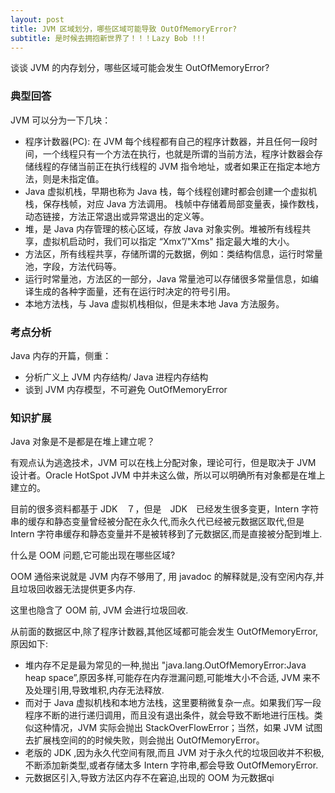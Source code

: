 ```yaml
---
layout: post
title: JVM 区域划分，哪些区域可能导致 OutOfMemoryError?
subtitle: 是时候去拥抱新世界了！！！Lazy Bob !!!
---
```

谈谈 JVM 的内存划分，哪些区域可能会发生 OutOfMemoryError?

### 典型回答
JVM 可以分为一下几块：
* 程序计数器(PC): 在 JVM 每个线程都有自己的程序计数器，并且任何一段时间，一个线程只有一个方法在执行，也就是所谓的当前方法，程序计数器会存储线程的存储当前正在执行线程的 JVM 指令地址，或者如果正在指定本地方法，则是未指定值。  
* Java 虚拟机栈，早期也称为 Java 栈，每个线程创建时都会创建一个虚拟机栈，保存栈帧，对应 Java 方法调用。 栈帧中存储着局部变量表，操作数栈，动态链接，方法正常退出或异常退出的定义等。
* 堆，是 Java 内存管理的核心区域，存放 Java 对象实例。堆被所有线程共享，虚拟机启动时，我们可以指定 “Xmx”/"Xms" 指定最大堆的大小。
* 方法区，所有线程共享，存储所谓的元数据，例如：类结构信息，运行时常量池，字段，方法代码等。
* 运行时常量池，方法区的一部分，Java 常量池可以存储很多常量信息，如编译生成的各种字面量，还有在运行时决定的符号引用。
* 本地方法栈，与 Java 虚拟机栈相似，但是未本地 Java 方法服务。

### 考点分析
Java 内存的开篇，侧重：　　
* 分析广义上 JVM 内存结构/ Java 进程内存结构
* 谈到 JVM 内存模型，不可避免 OutOfMemoryError

### 知识扩展

Java 对象是不是都是在堆上建立呢？

有观点认为逃逸技术，JVM 可以在栈上分配对象，理论可行，但是取决于 JVM 设计者。Oracle HotSpot JVM 中并未这么做，所以可以明确所有对象都是在堆上建立的。

目前的很多资料都基于 JDK　７，但是　JDK　已经发生很多变更，Intern 字符串的缓存和静态变量曾经被分配在永久代,而永久代已经被元数据区取代,但是 Intern 字符串缓存和静态变量并不是被转移到了元数据区,而是直接被分配到堆上.

什么是 OOM 问题,它可能出现在哪些区域?

OOM 通俗来说就是 JVM 内存不够用了, 用 javadoc 的解释就是,没有空闲内存,并且垃圾回收器无法提供更多内存.

这里也隐含了 OOM 前, JVM 会进行垃圾回收.

从前面的数据区中,除了程序计数器,其他区域都可能会发生 OutOfMemoryError,原因如下:
* 堆内存不足是最为常见的一种,抛出 "java.lang.OutOfMemoryError:Java heap space”,原因多样,可能存在内存泄漏问题,可能堆大小不合适, JVM 来不及处理引用,导致堆积,内存无法释放.
* 而对于 Java 虚拟机栈和本地方法栈，这里要稍微复杂一点。如果我们写一段程序不断的进行递归调用，而且没有退出条件，就会导致不断地进行压栈。类似这种情况，JVM 实际会抛出 StackOverFlowError；当然，如果 JVM 试图去扩展栈空间的的时候失败，则会抛出 OutOfMemoryError。
* 老版的 JDK ,因为永久代空间有限,而且 JVM 对于永久代的垃圾回收并不积极,不断添加新类型,或者存储太多 Intern 字符串,都会导致 OutOfMemoryError.
* 元数据区引入,导致方法区内存不在窘迫,出现的 OOM 为元数据qi